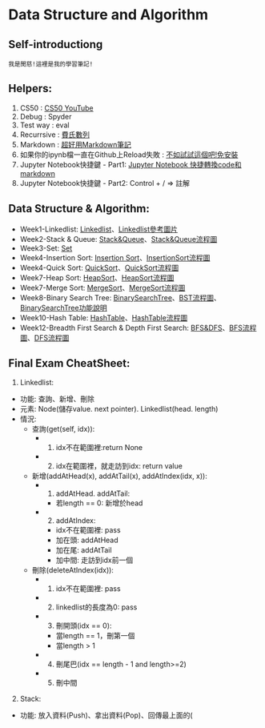 # Data Structure and Algorithm

## Self-introductiong
    我是閔慈!這裡是我的學習筆記!


## Helpers:
1. CS50 : [CS50 YouTube](https://www.youtube.com/channel/UCcabW7890RKJzL968QWEykA)
2. Debug : Spyder
3. Test way : eval
4. Recurrsive : [費氏數列](https://emn178.pixnet.net/blog/post/91987861)
5. Markdown : [超好用Markdown筆記](http://xianbai.me/learn-md/index.html) 
6. 如果你的ipynb檔一直在Github上Reload失敗 : [不如試試這個吧!免安裝](https://nbviewer.jupyter.org/) 
7. Jupyter Notebook快捷鍵 - Part1: [Jupyter Notebook 快捷轉換code和markdown](https://blog.csdn.net/qq_35423500/article/details/79565146)
8. Jupyter Notebook快捷鍵 - Part2: Control + / => 註解
 
## Data Structure & Algorithm:
+ Week1-Linkedlist: [Linkedlist](Week1/Linkedlist.ipynb)、[Linkedlist參考圖片](Week1/Linked-list1.png)
+ Week2-Stack & Queue: [Stack&Queue](Week2/Stack&Queue學習歷程&流程圖.ipynb)、[Stack&Queue流程圖](Week2/Stack&Queue.png)
+ Week3-Set: [Set](https://github.com/mandy331/Data-Structure_PythonNote/blob/master/Week3/Set.py)
+ Week4-Insertion Sort: [Insertion Sort](https://github.com/mandy331/Data-Structure_PythonNote/blob/master/Week4/InsertionSort.py)、[InsertionSort流程圖](Week4/InsertionSort.png)
+ Week4-Quick Sort: [QuickSort](Week4/QuickSort學習歷程&流程圖.ipynb)、[QuickSort流程圖](https://github.com/mandy331/Data-Structure_PythonNote/blob/master/Week4/QuickSort.png)
+ Week7-Heap Sort: [HeapSort](Week7/HeapSort流程圖&說明.ipynb)、[HeapSort流程圖](Week7/HeapSort.png)
+ Week7-Merge Sort: [MergeSort](Week7/MergeSort流程圖&說明.ipynb)、[MergeSort流程圖](Week7/MergeSort.png)
+ Week8-Binary Search Tree: [BinarySearchTree](Week8/BinarySearchTree學習歷程&流程圖.ipynb)、[BST流程圖](Week8/BinarySearchTree.png)、[BinarySearchTree功能說明](Week8/BinarySearchTree功能說明.md)
+ Week10-Hash Table: [HashTable](Week10/HashTable學習歷程&流程圖.ipynb)、[HashTable流程圖](Week10/HashTable.png)
+ Week12-Breadth First Search & Depth First Search: [BFS&DFS](Week12/BFS&DFS的學習歷程&流程圖.ipynb)、[BFS流程圖](Week12/BFS.png)、[DFS流程圖](Week12/DFS.png)


## Final Exam CheatSheet:
1. Linkedlist:
+ 功能: 查詢、新增、刪除
+ 元素: Node(儲存value. next pointer). Linkedlist(head. length)
+ 情況:
    + 查詢(get(self, idx)):
        + 1. idx不在範圍裡:return None 
        + 2. idx在範圍裡，就走訪到idx: return value
    + 新增(addAtHead(x), addAtTail(x), addAtIndex(idx, x)): 
        + 1. addAtHead. addAtTail: 
            + 若length == 0: 新增於head
        + 2. addAtIndex:
            + idx不在範圍裡: pass
            + 加在頭: addAtHead
            + 加在尾: addAtTail
            + 加中間: 走訪到idx前一個
    + 刪除(deleteAtIndex(idx)):
        + 1. idx不在範圍裡: pass
        + 2. linkedlist的長度為0: pass
        + 3. 刪開頭(idx == 0):
            + 當length == 1，刪第一個
            + 當length > 1
        + 4. 刪尾巴(idx == length - 1 and length>=2)
        + 5. 刪中間
 
 2. Stack:
 + 功能: 放入資料(Push)、拿出資料(Pop)、回傳最上面的(
